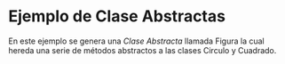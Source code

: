 # Ejemplo de Clase Abstractas

En este ejemplo se genera una _Clase Abstracta_ llamada Figura la cual hereda una serie de métodos abstractos a las clases Circulo y Cuadrado.

